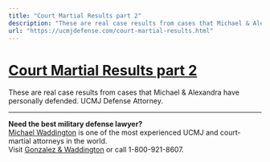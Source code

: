 ```yaml
---
title: "Court Martial Results part 2"
description: "These are real case results from cases that Michael & Alexandra have personally defended. UCMJ Defense Attorney."
url: "https://ucmjdefense.com/court-martial-results.html"
---
```


# [Court Martial Results part 2](https://ucmjdefense.com/court-martial-results.html)

These are real case results from cases that Michael & Alexandra have personally defended. UCMJ Defense Attorney.

---

**Need the best military defense lawyer?**  
[Michael Waddington](https://ucmjdefense.com/attorneys/michael-stewart-waddington-partner.html) is one of the most experienced UCMJ and court-martial attorneys in the world.  
Visit [Gonzalez & Waddington](https://ucmjdefense.com) or call 1-800-921-8607.
